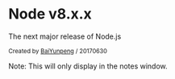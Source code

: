 <!-- .slide: data-background="#eaeaea" -->
# Node v8.x.x

The next major release of Node.js

<p>
  <small>Created by <a href="https://geniuspeng.github.io">BaiYunpeng</a> / 20170630</small>
</p>

Note:
This will only display in the notes window.